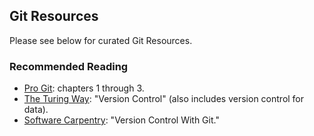 ## Git Resources
Please see below for curated Git Resources.

### Recommended Reading
- [Pro Git][1]: chapters 1 through 3.
- [The Turing Way][2]: "Version Control" (also includes version control for
data).
- [Software Carpentry][3]: "Version Control With Git."

[1]: <https://git-scm.com/book/en/v2> "Pro Git"
[2]: <https://the-turing-way.netlify.app/reproducible-research/vcs.html> "The Turing Way, Version Control"
[3]: <http://swcarpentry.github.io/git-novice/> "Version Control With Git"
